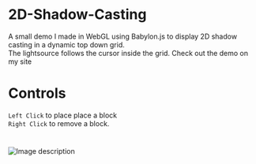 # 2D-Shadow-Casting
A small demo I made in WebGL using Babylon.js to display 2D shadow casting in a dynamic top down grid.  
The lightsource follows the cursor inside the grid. Check out the demo on my site 

# Controls  
`Left Click` to place place a block  
`Right Click` to remove a block.

# 

![Image description](https://i.imgur.com/LtYe4yd.png)